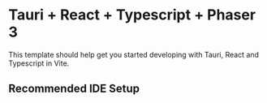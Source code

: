 # Tauri + React + Typescript + Phaser 3

This template should help get you started developing with Tauri, React and Typescript in Vite.

## Recommended IDE Setup
